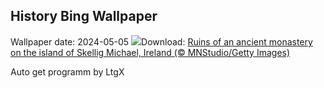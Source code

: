 ## History Bing Wallpaper
Wallpaper date: 2024-05-05
![](https://www.bing.com/th?id=OHR.JediMonastery_EN-US9398447907_UHD.jpg&w=1000)Download: [Ruins of an ancient monastery on the island of Skellig Michael, Ireland (© MNStudio/Getty Images)](https://www.bing.com/th?id=OHR.JediMonastery_EN-US9398447907_UHD.jpg)

Auto get programm by LtgX
